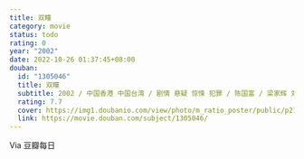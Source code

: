 ```yaml
---
title: 双瞳
category: movie
status: todo
rating: 0
year: "2002"
date: 2022-10-26 01:37:45+08:00
douban:
  id: "1305046"
  title: 双瞳
  subtitle: 2002 / 中国香港 中国台湾 / 剧情 悬疑 惊悚 犯罪 / 陈国富 / 梁家辉 刘若英
  rating: 7.7
  cover: https://img1.doubanio.com/view/photo/m_ratio_poster/public/p2185662998.jpg
  link: https://movie.douban.com/subject/1305046/
---
```


Via 豆瓣每日
